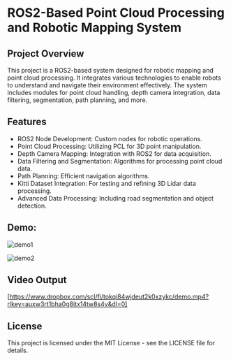 # ROS2-Based Point Cloud Processing and Robotic Mapping System

## Project Overview

This project is a ROS2-based system designed for robotic mapping and point cloud processing. It integrates various technologies to enable robots to understand and navigate their environment effectively. The system includes modules for point cloud handling, depth camera integration, data filtering, segmentation, path planning, and more.

## Features

- ROS2 Node Development: Custom nodes for robotic operations.
- Point Cloud Processing: Utilizing PCL for 3D point manipulation.
- Depth Camera Mapping: Integration with ROS2 for data acquisition.
- Data Filtering and Segmentation: Algorithms for processing point cloud data.
- Path Planning: Efficient navigation algorithms.
- Kitti Dataset Integration: For testing and refining 3D Lidar data processing.
- Advanced Data Processing: Including road segmentation and object detection.

## Demo:
![demo1](https://github.com/AryanKumarNadipally/ROS2-Based-Point-Cloud-Processing-and-Robotic-Mapping-System/assets/143588978/ca0264fa-bcf4-4a4e-8add-bd4af8698639)

![demo2](https://github.com/AryanKumarNadipally/ROS2-Based-Point-Cloud-Processing-and-Robotic-Mapping-System/assets/143588978/3215d372-7d0e-465f-b259-605fa793eb22)

## Video Output

[https://www.dropbox.com/scl/fi/tokqi84wjdeut2k0xzykc/demo.mp4?rlkey=auxw3rt1bha0g8itx14tw8s4v&dl=0]

## License
This project is licensed under the MIT License - see the LICENSE file for details.


